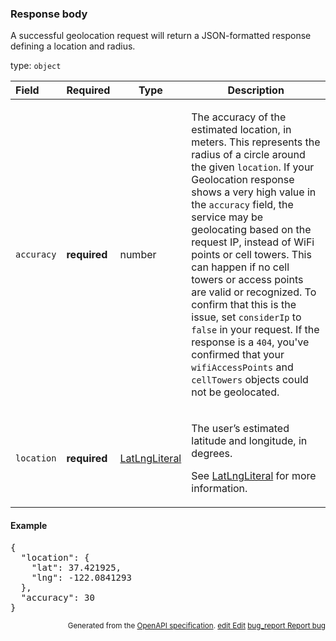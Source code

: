 <!--- This is a generated file, do not edit! -->
<!--- [START maps_http_schema_geolocationresponse] -->
<h3 class="schema-object" id="GeolocationResponse">Response body</h3>

A successful geolocation request will return a JSON-formatted response defining a location and radius.

type: `object`

| Field      | Required     | Type                                            | Description                                                                                                                                                                                                                                                                                                                                                                                                                                                                                                                                                                                                                                                                                                                    |
| :--------- | ------------ | ----------------------------------------------- | ------------------------------------------------------------------------------------------------------------------------------------------------------------------------------------------------------------------------------------------------------------------------------------------------------------------------------------------------------------------------------------------------------------------------------------------------------------------------------------------------------------------------------------------------------------------------------------------------------------------------------------------------------------------------------------------------------------------------------ |
| `accuracy` | **required** | number                                          | <div class="nonref-property-description"><p>The accuracy of the estimated location, in meters. This represents the radius of a circle around the given <code>location</code>. If your Geolocation response shows a very high value in the <code>accuracy</code> field, the service may be geolocating based on the request IP, instead of WiFi points or cell towers. This can happen if no cell towers or access points are valid or recognized. To confirm that this is the issue, set <code>considerIp</code> to <code>false</code> in your request. If the response is a <code>404</code>, you've confirmed that your <code>wifiAccessPoints</code> and <code>cellTowers</code> objects could not be geolocated.</p></div> |
| `location` | **required** | [LatLngLiteral](#LatLngLiteral "LatLngLiteral") | <div class="ref-property-description"><p>The user’s estimated latitude and longitude, in degrees.</p><p>See <a href="#LatLngLiteral">LatLngLiteral</a> for more information.</div>                                                                                                                                                                                                                                                                                                                                                                                                                                                                                                                                             |

<h4 class="schema-object-example" id="GeolocationResponse-example">Example</h4>

<pre class="notranslate lang-json prettyprint">{
  "location": {
    "lat": 37.421925,
    "lng": -122.0841293
  },
  "accuracy": 30
}</pre>

<p style="text-align: right; font-size: smaller;">Generated from the <a class="gc-analytics-event" data-category="GMP" data-label="openapi-github" href="https://github.com/googlemaps/openapi-specification" title="Google Maps Platform OpenAPI Specification" class="external">OpenAPI specification</a>.
 <a class="gc-analytics-event" data-category="GMP" data-label="openapi-github" href="https://github.com/googlemaps/openapi-specification/blob/main/specification/schema" title="Edit on GitHub"><span class="material-icons">edit</span> Edit</a>
 <a class="gc-analytics-event" data-category="GMP" data-label="openapi-github" href="https://github.com/googlemaps/openapi-specification/issues/new?assignees=&labels=type%3A+bug%2C+triage+me&template=bug_report.md&title=[schema] Bug - GeolocationResponse" title="File bug for schema on GitHub"><span class="material-icons">bug_report</span> Report bug</a>
</p>

<!--- [END maps_http_schema_geolocationresponse] -->
